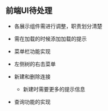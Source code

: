 ## 前端UI待处理

-   各展示组件需进行调整，职责划分清楚

-   需在加载的时候添加加载的提示

-   菜单栏功能实现

-   左侧树的右击菜单

-   新建和删除连接

    -   新建时需要更多的提示信息

-   查询功能的实现